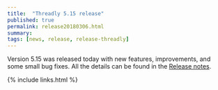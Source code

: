 ```yaml
---
title:  "Threadly 5.15 release"
published: true
permalink: release20180306.html
summary: 
tags: [news, release, release-threadly]
---
```


Version 5.15 was released today with new features, improvements, and some small bug fixes.  All the details can be found in the <a href='https://github.com/threadly/threadly/releases/tag/release-5.15'>Release notes</a>.

{% include links.html %}
